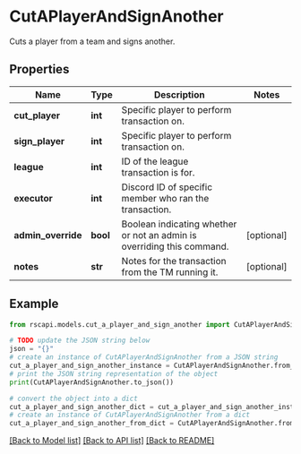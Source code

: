 # CutAPlayerAndSignAnother

Cuts a player from a team and signs another.

## Properties

Name | Type | Description | Notes
------------ | ------------- | ------------- | -------------
**cut_player** | **int** | Specific player to perform transaction on. | 
**sign_player** | **int** | Specific player to perform transaction on. | 
**league** | **int** | ID of the league transaction is for. | 
**executor** | **int** | Discord ID of specific member who ran the transaction. | 
**admin_override** | **bool** | Boolean indicating whether or not an admin is overriding this command. | [optional] 
**notes** | **str** | Notes for the transaction from the TM running it. | [optional] 

## Example

```python
from rscapi.models.cut_a_player_and_sign_another import CutAPlayerAndSignAnother

# TODO update the JSON string below
json = "{}"
# create an instance of CutAPlayerAndSignAnother from a JSON string
cut_a_player_and_sign_another_instance = CutAPlayerAndSignAnother.from_json(json)
# print the JSON string representation of the object
print(CutAPlayerAndSignAnother.to_json())

# convert the object into a dict
cut_a_player_and_sign_another_dict = cut_a_player_and_sign_another_instance.to_dict()
# create an instance of CutAPlayerAndSignAnother from a dict
cut_a_player_and_sign_another_from_dict = CutAPlayerAndSignAnother.from_dict(cut_a_player_and_sign_another_dict)
```
[[Back to Model list]](../README.md#documentation-for-models) [[Back to API list]](../README.md#documentation-for-api-endpoints) [[Back to README]](../README.md)


